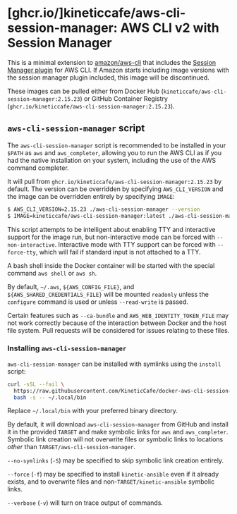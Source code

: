 # [ghcr.io/]kineticcafe/aws-cli-session-manager: AWS CLI v2 with Session Manager

This is a minimal extension to [amazon/aws-cli][] that includes the [Session
Manager plugin][] for AWS CLI. If Amazon starts including image versions with
the session manager plugin included, this image will be discontinued.

These images can be pulled either from Docker Hub
(`kineticcafe/aws-cli-session-manager:2.15.23`) or GitHub Container Registry
(`ghcr.io/kineticcafe/aws-cli-session-manager:2.15.23`).

## `aws-cli-session-manager` script

The `aws-cli-session-manager` script is recommended to be installed in your
`$PATH` as `aws` and `aws_completer`, allowing you to run the AWS CLI as if you
had the native installation on your system, including the use of the AWS command
completer.

It will pull from `ghcr.io/kineticcafe/aws-cli-session-manager:2.15.23` by
default. The version can be overridden by specifying `AWS_CLI_VERSION` and the
image can be overridden entirely by specifying `IMAGE`:

```sh
$ AWS_CLI_VERSION=2.15.23 ./aws-cli-session-manager --version
$ IMAGE=kineticcafe/aws-cli-session-manager:latest ./aws-cli-session-manager --version
```

This script attempts to be intelligent about enabling TTY and interactive
support for the image run, but non-interactive mode can be forced with
`--non-interactive`. Interactive mode with TTY support can be forced with
`--force-tty`, which will fail if standard input is not attached to a TTY.

A bash shell inside the Docker container will be started with the special
command `aws shell` or `aws sh`.

By default, `~/.aws`, `${AWS_CONFIG_FILE}`, and `${AWS_SHARED_CREDENTIALS_FILE}`
will be mounted `readonly` unless the `configure` command is used or unless
`--read-write` is passed.

Certain features such as `--ca-bundle` and `AWS_WEB_IDENTITY_TOKEN_FILE` may not
work correctly because of the interaction between Docker and the host file
system. Pull requests will be considered for issues relating to these files.

### Installing `aws-cli-session-manager`

`aws-cli-session-manager` can be installed with symlinks using the `install`
script:

```sh
curl -sSL --fail \
  https://raw.githubusercontent.com/KineticCafe/docker-aws-cli-session-manager/main/install |
  bash -s -- ~/.local/bin
```

Replace `~/.local/bin` with your preferred binary directory.

By default, it will download `aws-cli-session-manager` from GitHub and install
it in the provided `TARGET` and make symbolic links for `aws` and
`aws_completer`. Symbolic link creation will not overwrite files or symbolic
links to locations _other_ than `TARGET/aws-cli-session-manager`.

`--no-symlinks` (`-S`) may be specified to skip symbolic link creation entirely.

`--force` (`-f`) may be specified to install `kinetic-ansible` even if it already
exists, and to overwrite files and non-`TARGET/kinetic-ansible` symbolic links.

`--verbose` (`-v`) will turn on trace output of commands.

[amazon/aws-cli]: https://hub.docker.com/r/amazon/aws-cli
[session manager plugin]: https://docs.aws.amazon.com/systems-manager/latest/userguide/session-manager-working-with-install-plugin.html
